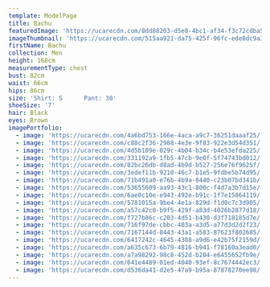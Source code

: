 ```yaml
---
template: ModelPage
title: Bachu
featuredImage: 'https://ucarecdn.com/8dd88203-d5e8-4bc1-af34-f3c72cdba54c/'
imageThumbnail: 'https://ucarecdn.com/515aa921-da75-425f-96fc-ede8dc9a3430/'
firstName: Bachu
collection: Men
height: 168cm
measurementType: chest
bust: 82cm
waist: 66cm
hips: 86cm
size: 'Shirt: S      Pant: 30'
shoeSize: '7'
hair: Black
eyes: Brown
imagePortfolio:
  - image: 'https://ucarecdn.com/4a6bd753-166e-4aca-a9c7-36251daaaf25/'
  - image: 'https://ucarecdn.com/c88c2f36-2988-4e3e-9f83-922e3d54d351/'
  - image: 'https://ucarecdn.com/4d5b109e-029c-4b04-b34c-b4e53efda225/'
  - image: 'https://ucarecdn.com/331192a9-1fb5-47cb-9e0f-5f74743bd012/'
  - image: 'https://ucarecdn.com/82bc26db-d8ad-4b9d-b527-256e76f9625f/'
  - image: 'https://ucarecdn.com/3edef11b-9210-46c7-b1e5-9fdbe5b74d95/'
  - image: 'https://ucarecdn.com/71b491a0-e76b-4b9a-8440-c23b07bd341b/'
  - image: 'https://ucarecdn.com/53655609-aa93-43c1-800c-f4d7a3b7d15e/'
  - image: 'https://ucarecdn.com/6ae0c10e-e943-492e-b91c-1f7e15864119/'
  - image: 'https://ucarecdn.com/5781015a-9be4-4e1a-829d-f1d0c7c3d905/'
  - image: 'https://ucarecdn.com/a57c42c0-b9f5-429f-a83d-4026b2877d18/'
  - image: 'https://ucarecdn.com/f727b86c-c203-4d51-b430-d3f718185d7e/'
  - image: 'https://ucarecdn.com/716f97de-cbbc-403a-a3d5-a77d3d2d2f23/'
  - image: 'https://ucarecdn.com/7167144d-8443-43a1-a583-87623f802685/'
  - image: 'https://ucarecdn.com/6417242c-4645-4388-a9d6-e42b75f2159d/'
  - image: 'https://ucarecdn.com/a635c673-6b79-4816-b941-f78160a3ead0/'
  - image: 'https://ucarecdn.com/a7a98292-98c8-452d-b284-e6455652fb9e/'
  - image: 'https://ucarecdn.com/641e4489-01ed-4040-93ef-8c7674442ec3/'
  - image: 'https://ucarecdn.com/d536da41-d2e5-47a9-b95a-87878270ee98/'
---
```


